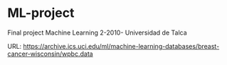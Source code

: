 # ML-project
Final project Machine Learning 2-2010- Universidad de Talca 

URL: https://archive.ics.uci.edu/ml/machine-learning-databases/breast-cancer-wisconsin/wpbc.data

